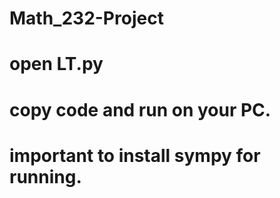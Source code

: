 # Math_232-Project
# open LT.py 
# copy code and run on your PC. 
# important to install sympy for running.
